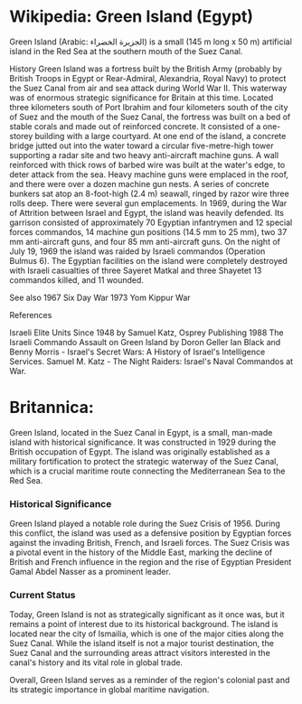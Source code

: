 
# Wikipedia: Green Island (Egypt)
Green Island (Arabic: الجزيرة الخضراء) is a small (145 m long x 50 m) artificial island in the Red Sea at the southern mouth of the Suez Canal.

History
Green Island was a fortress built by the British Army (probably by British Troops in Egypt or Rear-Admiral, Alexandria, Royal Navy) to protect the Suez Canal from air and sea attack during World War II. This waterway was of enormous strategic significance for Britain at this time. Located three kilometers south of Port Ibrahim and four kilometers south of the city of Suez and the mouth of the Suez Canal, the fortress was built on a bed of stable corals and made out of reinforced concrete. It consisted of a one-storey building with a large courtyard. At one end of the island, a concrete bridge jutted out into the water toward a circular five-metre-high tower supporting a radar site and two heavy anti-aircraft machine guns. A wall reinforced with thick rows of barbed wire was built at the water's edge, to deter attack from the sea.  Heavy machine guns were emplaced in the roof, and there were over a dozen machine gun nests. A series of concrete bunkers sat atop an 8-foot-high (2.4 m) seawall, ringed by razor wire three rolls deep. There were several gun emplacements.
In 1969, during the War of Attrition between Israel and Egypt, the island was heavily defended. Its garrison consisted of approximately 70 Egyptian infantrymen and 12 special forces commandos, 14 machine gun positions (14.5 mm to 25 mm), two 37 mm anti-aircraft guns, and four 85 mm anti-aircraft guns. On the night of July 19, 1969 the island was raided by Israeli commandos (Operation Bulmus 6). The Egyptian facilities on the island were completely destroyed with Israeli casualties of three Sayeret Matkal and three Shayetet 13 commandos killed, and 11 wounded.

See also
1967 Six Day War
1973 Yom Kippur War

References

Israeli Elite Units Since 1948 by Samuel Katz, Osprey Publishing 1988
The Israeli Commando Assault on Green Island by Doron Geller
Ian Black and Benny Morris - Israel's Secret Wars: A History of Israel's Intelligence Services.
Samuel M. Katz - The Night Raiders: Israel's Naval Commandos at War.
# Britannica:
Green Island, located in the Suez Canal in Egypt, is a small, man-made island
with historical significance. It was constructed in 1929 during the British
occupation of Egypt. The island was originally established as a military
fortification to protect the strategic waterway of the Suez Canal, which is a
crucial maritime route connecting the Mediterranean Sea to the Red Sea.

### Historical Significance

Green Island played a notable role during the Suez Crisis of 1956. During this
conflict, the island was used as a defensive position by Egyptian forces
against the invading British, French, and Israeli forces. The Suez Crisis was
a pivotal event in the history of the Middle East, marking the decline of
British and French influence in the region and the rise of Egyptian President
Gamal Abdel Nasser as a prominent leader.

### Current Status

Today, Green Island is not as strategically significant as it once was, but it
remains a point of interest due to its historical background. The island is
located near the city of Ismailia, which is one of the major cities along the
Suez Canal. While the island itself is not a major tourist destination, the
Suez Canal and the surrounding areas attract visitors interested in the
canal's history and its vital role in global trade.

Overall, Green Island serves as a reminder of the region's colonial past and
its strategic importance in global maritime navigation.


